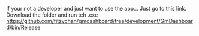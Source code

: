 If your not a developer and just want to use the app... Just go to this link.  Download the folder and run teh .exe
https://github.com/fitzychan/gmdashboard/tree/development/GmDashboard/bin/Release
